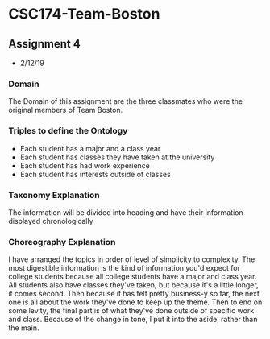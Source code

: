 # CSC174-Team-Boston
## Assignment 4
- 2/12/19
### Domain
The Domain of this assignment are the three classmates who were the original members of Team Boston.
### Triples to define the Ontology
- Each student has a major and a class year
- Each student has classes they have taken at the university
- Each student has had work experience
- Each student has interests outside of classes
### Taxonomy Explanation
The information will be divided into heading and have their information displayed chronologically
### Choreography Explanation
I have arranged the topics in order of level of simplicity to complexity. The most digestible information is the kind of information you'd expect for college students because all college students have a major and class year. All students also have classes they've taken, but because it's a little longer, it comes second. Then because it has felt pretty business-y so far, the next one is all about the work they've done to keep up the theme. Then to end on some levity, the final part is of what they've done outside of specific work and class. Because of the change in tone, I put it into the aside, rather than the main.